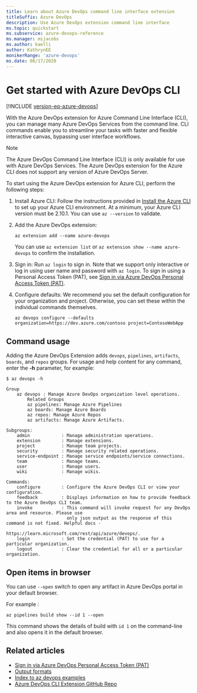 ```yaml
---
title: Learn about Azure DevOps command line interface extension
titleSuffix: Azure DevOps 
description: Use Azure DevOps extension command line interface 
ms.topic: quickstart
ms.subservice: azure-devops-reference
ms.manager: mijacobs 
ms.author: kaelli  
author: KathrynEE
monikerRange: 'azure-devops'
ms.date: 08/17/2020
---
```


# Get started with Azure DevOps CLI

[!INCLUDE [version-eq-azure-devops](../includes/version-eq-azure-devops.md)] 

With the Azure DevOps extension for Azure Command Line Interface (CLI),  you can manage many Azure DevOps Services from the command line. CLI commands enable you to streamline your tasks with faster and flexible interactive canvas, bypassing user interface workflows.

> [!NOTE]  
> The Azure DevOps Command Line Interface (CLI) is only available for use with Azure DevOps Services. The Azure DevOps extension for the Azure CLI does not support any version of Azure DevOps Server. 

To start using the Azure DevOps extension for Azure CLI, perform the following steps:

1. Install Azure CLI: Follow the instructions provided in [Install the Azure CLI](/cli/azure/install-azure-cli) to set up your Azure CLI environment. At a minimum, your Azure CLI version must be 2.10.1. You can use `az --version` to validate.

2. Add the Azure DevOps extension:

    ```
	az extension add --name azure-devops
    ```

	You can use `az extension list` or `az extension show --name azure-devops` to confirm the installation.

3. Sign in: Run `az login` to sign in. Note that we support only interactive or log in using user name and password with `az login`. To sign in using a Personal Access Token (PAT), see [Sign in via Azure DevOps Personal Access Token (PAT)](log-in-via-pat.md). 

4. Configure defaults: We recommend you set the default configuration for your organization and project. Otherwise, you can set these within the individual commands themselves.  

    ```
	az devops configure --defaults organization=https://dev.azure.com/contoso project=ContosoWebApp
    ```

## Command usage

Adding the Azure DevOps Extension adds `devops`, `pipelines`, `artifacts`, `boards`, and `repos` groups.
For usage and help content for any command, enter the **-h** parameter, for example:

```azurecli
$ az devops -h
```

```output
Group
    az devops : Manage Azure DevOps organization level operations.
        Related Groups
        az pipelines: Manage Azure Pipelines
        az boards: Manage Azure Boards
        az repos: Manage Azure Repos
        az artifacts: Manage Azure Artifacts.
   
Subgroups:
    admin            : Manage administration operations.
    extension        : Manage extensions.
    project          : Manage team projects.
    security         : Manage security related operations.
    service-endpoint : Manage service endpoints/service connections.
    team             : Manage teams.
    user             : Manage users.
    wiki             : Manage wikis.

Commands:
    configure        : Configure the Azure DevOps CLI or view your configuration.
    feedback         : Displays information on how to provide feedback to the Azure DevOps CLI team.
    invoke           : This command will invoke request for any DevOps area and resource. Please use
                       only json output as the response of this command is not fixed. Helpful docs -
                       https://learn.microsoft.com/rest/api/azure/devops/.
    login            : Set the credential (PAT) to use for a particular organization.
    logout           : Clear the credential for all or a particular organization.
```

## Open items in browser

You can use `--open` switch to open any artifact in Azure DevOps portal in your default browser.

For example :

```azurecli
az pipelines build show --id 1 --open
```

This command shows the details of build with `id 1` on the command-line and also opens it in the default browser.

## Related articles

- [Sign in via Azure DevOps Personal Access Token (PAT)](log-in-via-pat.md)
- [Output formats](/cli/azure/format-output-azure-cli)
- [Index to az devops examples](quick-reference.md)
- [Azure DevOps CLI Extension GitHub Repo](https://github.com/Azure/azure-devops-cli-extension)

